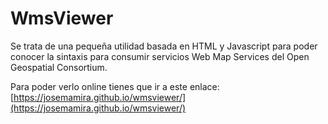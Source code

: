 # WmsViewer

Se trata de una pequeña utilidad basada en HTML y Javascript para poder conocer la sintaxis para consumir servicios Web Map Services del Open Geospatial Consortium.

Para poder verlo online tienes que ir a este enlace: [https://josemamira.github.io/wmsviewer/](https://josemamira.github.io/wmsviewer/)
